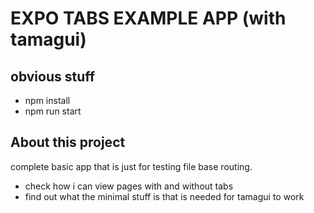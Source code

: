# EXPO TABS EXAMPLE APP (with tamagui)

## obvious stuff
- npm install
- npm run start

## About this project
complete basic app that is just for testing file base routing.
- check how i can view pages with and without tabs
- find out what the minimal stuff is that is needed for tamagui to work